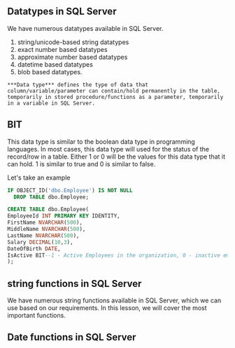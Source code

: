 ## Datatypes in SQL Server

We have numerous datatypes available in SQL Server. 
  1. string/unicode-based string datatypes
  2. exact number based datatypes
  3. approximate number based datatypes
  4. datetime based datatypes
  5. blob based datatypes.

```
***Data type*** defines the type of data that column/variable/parameter can contain/hold permanently in the table,
temporarily in stored procedure/functions as a parameter, temporarily in a variable in SQL Server.
```

## BIT
This data type is similar to the boolean data type in programming languages. In most cases, this data type will used for the status of the record/row in a table.
Either 1 or 0 will be the values for this data type that it can hold. 1 is similar to true and 0 is similar to false.

  Let's take an example 

```sql
IF OBJECT_ID('dbo.Employee') IS NOT NULL
  DROP TABLE dbo.Employee;

CREATE TABLE dbo.Employee(
EmployeeId INT PRIMARY KEY IDENTITY,
FirstName NVARCHAR(500),
MiddleName NVARCHAR(500),
LastName NVARCHAR(500),
Salary DECIMAL(10,3),
DateOfBirth DATE,
IsActive BIT--1 - Active Employees in the organization, 0 - inactive employees in the organization
);
```

## string functions in SQL Server
We have numerous string functions available in SQL Server, which we can use based on our requirements. In this lesson, we will cover the most important functions.



## Date functions in SQL Server
